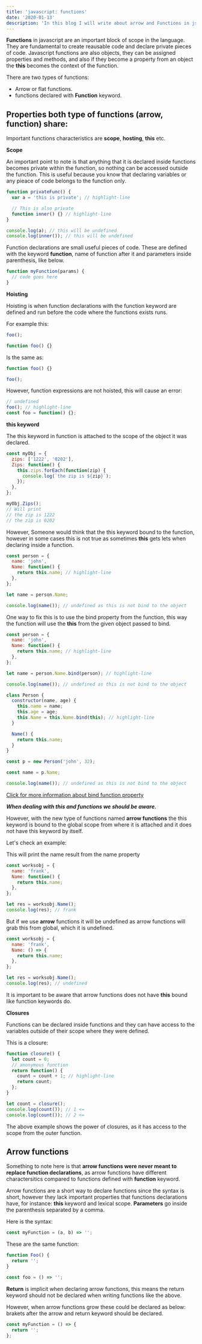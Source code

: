 ```yaml
---
title: 'javascript: functions'
date: '2020-01-13'
description: 'In this blog I will write about arrow and Functions in js.'
---
```


**Functions** in javascript are an important block of scope in the language. They are fundamental to create reausable code and declare private pieces of code. Javascript functions are also objects, they can be assigned properties and methods, and also if they become a property from an object the **this** becomes the context of the function.

There are two types of functions:

- Arrow or flat functions.
- functions declared with **Function** keyword.

## Properties both type of functions (arrow, function) share:

Important functions characteristics are **scope**, **hosting**, **this** etc.

**Scope**

An important point to note is that anything that it is declared inside functions becomes private within the function, so nothing can be accessed outside the function. This is useful because you know that declaring variables or any pieace of code belongs to the function only.

```js
function privateFunc() {
  var a = 'this is private'; // highlight-line

  // This is also private
  function inner() {} // highlight-line
}

console.log(a); // this will be undefined
console.log(inner()); // this will be undefined
```

Function declarations are small useful pieces of code. These are defined with the keyword **function**, name of function after it and parameters inside parenthesis, like below.

```javascript
function myFunction(params) {
  // code goes here
}
```

**Hoisting**

Hoisting is when function declarations with the function keyword are defined and run before the code where the functions exists runs.

For example this:

```js
foo();

function foo() {}
```

Is the same as:

```js
function foo() {}

foo();
```

However, function expressions are not hoisted,
this will cause an error:

```js
// undefined
foo(); // highlight-line
const foo = function() {};
```

**this keyword**

The this keyword in function is attached to the scope of the object it was declared.

```js
const myObj = {
  zips: ['1222', '0202'],
  Zips: function() {
    this.zips.forEach(function(zip) {
      console.log(`the zip is ${zip}`);
    });
  },
};

myObj.Zips();
// Will print
// the zip is 1222
// the zip is 0202
```

However, Someone would think that the this keyword bound to the function, however in some cases this is not true as sometimes **this** gets lets when declaring inside a function.

```js
const person = {
  name: 'john',
  Name: function() {
    return this.name; // highlight-line
  },
};

let name = person.Name;

console.log(name()); // undefined as this is not bind to the object
```

One way to fix this is to use the bind property from the function,
this way the function will use the **this** from the given object passed to bind.

```js
const person = {
  name: 'john',
  Name: function() {
    return this.name; // highlight-line
  },
};

let name = person.Name.bind(person); // highlight-line

console.log(name()); // undefined as this is not bind to the object
```

```js
class Person {
  constructor(name, age) {
    this.name = name;
    this.age = age;
    this.Name = this.Name.bind(this); // highlight-line
  }

  Name() {
    return this.name;
  }
}

const p = new Person('john', 32);

const name = p.Name;

console.log(name()); // undefined as this is not bind to the object
```

[Click for more information about bind function property](https://developer.mozilla.org/en-US/docs/Web/JavaScript/Reference/Global_objects/Function/bind)

**_When dealing with this and functions we should be aware._**

However, with the new type of functions named **arrow functions** the this keyword is bound to the global scope from where it is attached and it does not have this keyword by itself.

Let's check an example:

This will print the name result from the name property

```js
const worksobj = {
  name: 'frank',
  Name: function() {
    return this.name;
  },
};

let res = worksobj.Name();
console.log(res); // frank
```

But if we use **arrow** functions it will be undefined as arrow functions will grab this from global, which it is undefined.

```js
const worksobj = {
  name: 'frank',
  Name: () => {
    return this.name;
  },
};

let res = worksobj.Name();
console.log(res); // undefined
```

It is important to be aware that arrow functions does not have **this** bound like function keywords do.

**Closures**

Functions can be declared inside functions and they can have access to the variables outside of their scope where they were defined.

This is a closure:

```javascript
function closure() {
  let count = 0;
  // anonymous function
  return function() {
    count = count + 1; // highlight-line
    return count;
  };
}

let count = closure();
console.log(count()); // 1 <=
console.log(count()); // 2 <=
```

The above example shows the power of closures, as it has access to the scope from the outer function.

## Arrow functions

Something to note here is that **arrow functions were never meant to replace function declarations**, as arrow functions have different charactersitics compared to functions defined with **function** keyword.

Arrow functions are a short way to declare functions since the syntax is short, however they lack important properties that functions declarations have, for instance: **this** keyword and lexical scope. **Parameters** go inside the parenthesis separated by a comma.

Here is the syntax:

```javascript
const myFunction = (a, b) => '';
```

These are the same function:

```js
function Foo() {
  return '';
}
```

```js
const foo = () => '';
```

**Return** is implicit when declaring arrow functions, this means the return keyword should not be declared when writing functions like the above.

However, when arrow functions grow these could be declared as below:
brakets after the arrow and return keyword should be declared.

```js
const myFunction = () => {
  return '';
};
```
